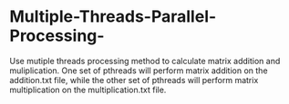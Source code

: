 # Multiple-Threads-Parallel-Processing-
Use mutiple threads processing method to calculate matrix addition and muliplication.
One set of pthreads will perform matrix addition on the addition.txt file, while the other set of pthreads will perform matrix multiplication on the multiplication.txt file.
